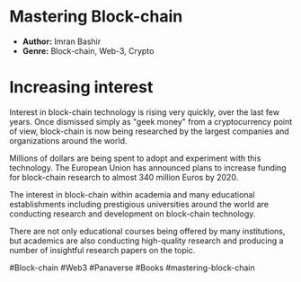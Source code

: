 # Mastering Block-chain
- **Author:** Imran Bashir
- **Genre:** Block-chain, Web-3, Crypto

# Increasing interest
Interest in block-chain technology is rising very quickly, over the last few years. Once dismissed simply as "geek money" from a cryptocurrency point of view,  block-chain is now being researched by the largest companies and organizations around the world.

Millions of dollars are being spent to adopt and experiment with this technology. The European Union has announced plans to increase funding for block-chain research to almost 340 million Euros by 2020.

The interest in block-chain within academia  and many educational establishments including prestigious universities around the world are conducting research and development on block-chain technology. 

There are not only educational courses being offered by many institutions, but academics are also conducting high-quality research and producing a number of insightful research papers on the topic.

#Block-chain #Web3 #Panaverse #Books #mastering-block-chain